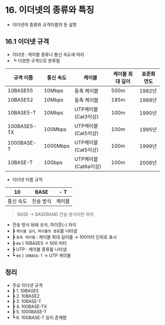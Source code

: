 # 16. 이더넷의 종류와 특징

- 이더넷의 종류와 규격이름의 뜻 설명

## 16.1 이더넷 규격

- 이더넷 : 케이블 종류나 통신 속도에 따라
- ┗ 다양한 규격으로 분류됨

| 규격 이름   | 통신 속도 | 케이블               | 케이블 최대 길이 | 표준화 연도 |
| ----------- | --------- | -------------------- | ---------------- | ----------- |
| 10BASE55    | 10Mbps    | 동축 케이블          | 500m             | 1982년      |
| 10BASE52    | 10Mbps    | 동축 케이블          | 185m             | 1988년      |
| 10BASE5-T   | 10Mbps    | UTP케이블(Cat3이상)  | 100m             | 1990년      |
| 100BASE5-TX | 100Mbps   | UTP케이블(Cat5이상)  | 100m             | 1995년      |
| 1000BASE-T  | 1000Mbps  | UTP케이블(Cat5이상)  | 100m             | 1999년      |
| 10BASE-T    | 10Gbps    | UTP케이블(Cat6a이상) | 100m             | 2006년      |

- 이더넷 이름 규칙

| 10        | BASE      | - T    |
| --------- | --------- | ------ |
| 통신 속도 | 전송 방식 | 케이블 |

> BASE → BASEBAND 전송 방식이란 의미

- 전송 방식 뒤에 숫자, 하이픈(-) 차이
- ┣ `케이블 길이`, `케이블의 종류`를 나타냄
- ┣ `동축 케이블` : 케이블 최대 길이를 → 100미터 단위로 표시
- ┣ ex ) 10BASE5 → 500 미터
- ┣ UTP : 케이블 종류를 나타냄
- ┗ ex ) `10BASE-T` → UTP 케이블

## 정리

- 주요 이더넷 규격
- ┣ 1. 10BASE5
- ┣ 2. 10BASE2
- ┣ 3. 10BASE-T
- ┣ 4. 100BASE-TX
- ┣ 5. 1000BASE-T
- ┗ 6. 10GBASE-T 등이 존재함
